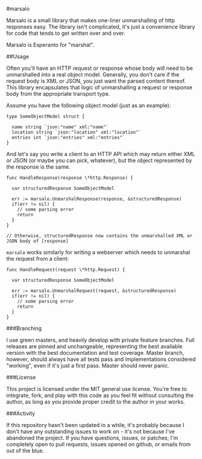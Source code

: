 #marsalo

Marsalo is a small library that makes one-liner unmarshalling of http responses easy. The library isn't complicated, it's just a convenience library for code that tends to get written over and over.

Marsalo is Esperanto for "marshal".

##Usage


Often you'll have an HTTP request or response whose body will need to be unmarshalled into a real object model. Generally, you don't care if the request body is XML or JSON, you just want the parsed content thereof. This library encapsulates that logic of unmarshalling a request or response body from the appropriate transport type.

Assume you have the following object model (just as an example):

    type SomeObjectModel struct {

      name string `json:"name" xml:"name"`
      location string `json:"location" xml:"location"`
      entries int `json:"entries" xml:"entries"`
    }

And let's say you write a client to an HTTP API which may return either XML or JSON (or maybe you can pick, whatever), but the object represented by the response is the same.

    func HandleResponse(response \*http.Response) {

      var structuredResponse SomeObjectModel

      err := marsalo.UnmarshalResponse(response, &structuredResponse)
      if(err != nil) {
        // some parsing error
        return
      }
    }

    // Otherwise, structuredResponse now contains the unmarshalled XML or JSON body of [response]

`marsalo` works similarly for writing a webserver which needs to unmarshal the request from a client:

    func HandleRequest(request \*http.Request) {

      var structuredResponse SomeObjectModel

      err := marsalo.UnmarshalRequest(request, &structuredResponse)
      if(err != nil) {
        // some parsing error
        return
      }
    }

###Branching

I use green masters, and heavily develop with private feature branches. Full releases are pinned and unchangeable, representing the best available version with the best documentation and test coverage. Master branch, however, should always have all tests pass and implementations considered "working", even if it's just a first pass. Master should never panic.

###License

This project is licensed under the MIT general use license. You're free to integrate, fork, and play with this code as you feel fit without consulting the author, as long as you provide proper credit to the author in your works.

###Activity

If this repository hasn't been updated in a while, it's probably because I don't have any outstanding issues to work on - it's not because I've abandoned the project. If you have questions, issues, or patches; I'm completely open to pull requests, issues opened on github, or emails from out of the blue.
